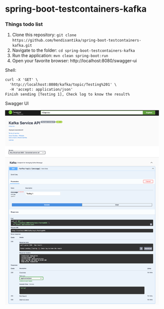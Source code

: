 # spring-boot-testcontainers-kafka

### Things todo list

1. Clone this repository: `git clone https://github.com/hendisantika/spring-boot-testcontainers-kafka.git`
2. Navigate to the folder: `cd spring-boot-testcontainers-kafka`
3. Run the application: `mvn clean spring-boot:run`
4. Open your favorite browser: http://localhost:8080/swagger-ui

Shell:

```shell
curl -X 'GET' \
  'http://localhost:8080/kafka/topic/Testing%201' \
  -H 'accept: application/json'
Finish sending [Testing 1], Check log to know the result%
```

Swagger UI

![Swagger UI](img/Swagger%20UI.png "Swagger UI")
